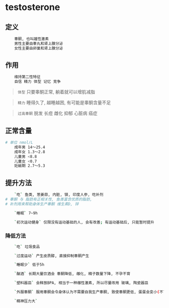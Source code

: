 # testosterone

## 定义

```bash
    睾酮, 也叫雄性激素
    男性主要由睾丸和肾上腺分泌
    女性主要由卵巢和肾上腺分泌
```

## 作用

```bash
    维持第二性特征
    自信 精力 体型 记忆 竞争
```

> `体型` 只要睾酮正常, 躺着就可以增肌减脂

> `精力` 睡得久了, 越睡越困, 有可能是睾酮含量不足

> `过高睾酮` 脱发 长痘 雌化 抑郁 心脏病 癌症


## 正常含量

```bash
# 单位 nmol/L
    成年男 14～25.4
    成年女 1.3～2.8
    儿童男 <8.8 
    儿童女 <0.7
    妊娠期 2.7～5.3
```

## 提升方法

```bash
    `吃` 鱼类, 葱姜蒜, 内脏, 镁, 印度人参, 吃补剂
# 睾酮 与 脂肪有正相关性, 鱼类富含优质的脂肪, 
# 补剂用来帮助身体生产睾酮 维生素D, 锌

    `睡眠` 7~9h

    `初次运动健身` 仅限没有运动基础的人, 会有改善; 有运动基础后, 只能暂时提升
```

### 降低方法

```bash
    `吃` 垃圾食品

    `过度运动` 产生皮质醇, 直接抑制睾酮产生

    `睡眠少` 低于5h

    `酗酒` 长期大量饮酒会 睾酮降低, 雌化, 精子数量下降, 不孕不育

    `塑料器皿` 会释放BPA, 相当于一种雌性激素, 所以尽量改用 玻璃, 陶瓷器皿

    `外服睾酮` 服用睾酮会令身体认为不需要自我生产睾酮, 致使睾酮更低, 蛋蛋会变小(不可逆, 不可恢复!)

    `精神压力大`

```